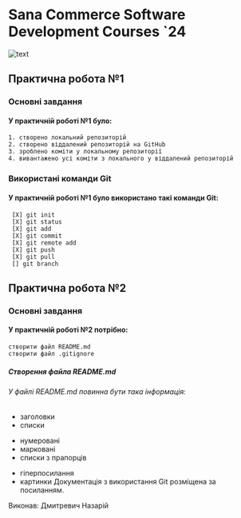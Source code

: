 # Sana Commerce Software Development Courses `24
![text](https://upload.wikimedia.org/wikipedia/commons/0/08/Sana_Commerce_Logo.png)

## Практична робота №1
### Основні завдання
#### У практичній роботі №1 було:
```
1. створено локальний репозиторій
2. створено віддалений репозиторій на GitHub
3. зроблено коміти у локальному репозиторії
4. вивантажено усі коміти з локального у віддалений репозиторій
```
### Використані команди Git
#### У практичній роботі №1 було використано такі команди Git:
```
 [X] git init
 [X] git status
 [X] git add
 [X] git commit
 [X] git remote add
 [X] git push
 [X] git pull
 [] git branch
```
## Практична робота №2
### Основні завдання
#### У практичній роботі №2 потрібно:
```
створити файл README.md
створити файл .gitignore
```
##### Створення файла README.md
###### У файлі README.md повинна бути така інформація:
* заголовки
* списки
 - нумеровані
 - марковані
 - списки з прапорців
* гіперпосилання
* картинки
Документація з використання Git розміщена за посиланням.

Виконав: Дмитревич Назарій
